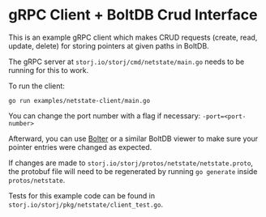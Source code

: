 # gRPC Client + BoltDB Crud Interface

This is an example gRPC client which makes CRUD requests (create, read, update, delete) for storing pointers at given paths in BoltDB.

The gRPC server at `storj.io/storj/cmd/netstate/main.go` needs to be running for this to work.

To run the client:
```
go run examples/netstate-client/main.go
```
You can change the port number with a flag if necessary: `-port=<port-number>`

Afterward, you can use [Bolter](https://github.com/hasit/bolter) or a similar BoltDB viewer to make sure your pointer entries were changed as expected.

If changes are made to `storj.io/storj/protos/netstate/netstate.proto`, the protobuf file will need to be regenerated by running `go generate` inside `protos/netstate`.

Tests for this example code can be found in `storj.io/storj/pkg/netstate/client_test.go`.